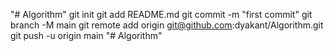 "# Algorithm"  git init git add README.md git commit -m "first commit" git branch -M main git remote add origin git@github.com:dyakant/Algorithm.git git push -u origin main
"# Algorithm" 
